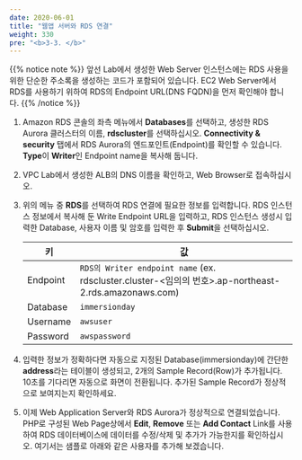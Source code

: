 ```yaml
---
date: 2020-06-01
title: "웹앱 서버와 RDS 연결"
weight: 330
pre: "<b>3-3. </b>"
---
```


{{% notice note %}}
앞선 Lab에서 생성한 Web Server 인스턴스에는 RDS 사용을 위한 단순한 주소록을 생성하는 코드가 포함되어 있습니다. EC2 Web Server에서 RDS를 사용하기 위하여 RDS의 Endpoint URL(DNS FQDN)을 먼저 확인해야 합니다.
{{% /notice %}}

1. Amazon RDS 콘솔의 좌측 메뉴에서 **Databases**를 선택하고, 생성한 RDS Aurora 클러스터의 이름, **rdscluster**를 선택하십시오. **Connectivity & security** 탭에서 RDS Aurora의 엔드포인트(Endpoint)를 확인할 수 있습니다. **Type**이 **Writer**인 Endpoint name을 복사해 둡니다.

2. VPC Lab에서 생성한 ALB의 DNS 이름을 확인하고, Web Browser로 접속하십시오. 

3. 위의 메뉴 중 **RDS**를 선택하여 RDS 연결에 필요한 정보를 입력합니다. RDS 인스턴스 정보에서 복사해 둔 Write Endpoint URL을 입력하고, RDS 인스턴스 생성시 입력한 Database, 사용자 이름 및 암호를 입력한 후 **Submit**을 선택하십시오. 
    
    | 키 | 값 |
    |----------|--------------------|
    | Endpoint | `RDS의 Writer endpoint name` (ex. rdscluster.cluster-<임의의 번호>.ap-northeast-2.rds.amazonaws.com) |
    | Database | `immersionday` |
    | Username | `awsuser` |
    | Password | `awspassword` |

4. 입력한 정보가 정확하다면 자동으로 지정된 Database(immersionday)에 간단한 **address**라는 테이블이 생성되고, 2개의 Sample Record(Row)가 추가됩니다. 10초를 기다리면 자동으로 화면이 전환됩니다. 추가된 Sample Record가 정상적으로 보여지는지 확인하세요.
  
5. 이제 Web Application Server와 RDS Aurora가 정상적으로 연결되었습니다. PHP로 구성된 Web Page상에서 **Edit**, **Remove** 또는 **Add Contact** Link를 사용하여 RDS 데이터베이스에 데이터를 수정/삭제 및 추가가 가능한지를 확인하십시오. 여기서는 샘플로 아래와 같은 사용자를 추가해 보겠습니다.
